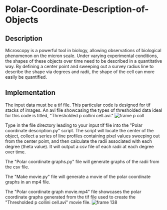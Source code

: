 # Polar-Coordinate-Description-of-Objects

## Description
Microscopy is a powerful tool in biology, allowing observations of biological phenomenon on the micron scale.
Under varying experimental conditions, the shapes of these objects over time need to be described in a quantitative way.
By defining a center point and sweeping out a survey radius line to describe the shape via degrees and radii, the shape of the cell can more easily be quantified.

## Implementation
The input data must be a tif file. This particular code is designed for tif stacks of images. An avi file showcasing the types of thresholded data ideal for this code is titled, "Thresholded p collini cell.avi."
![frame p coll](https://github.com/John-CU-Ahn/Polar-Coordinate-Description-of-Objects/assets/140204157/8269002c-0f90-4f26-aa37-0e472059ba77)

Type in the file directory leading to your input tif file into the "Polar coordinate description.py" script. The script will locate the center of the object, collect a series of line profiles containing pixel values sweeping out from the center point, and then calculate the radii associated with each degree (theta value). It will output a csv file of each radii at each degree over time.

The "Polar coordinate graphs.py" file will generate graphs of the radii from the csv file.

The "Make movie.py" file will generate a movie of the polar coordinate graphs in an mp4 file.

The "Polar coordinate graph movie.mp4" file showcases the polar coordinate graphs generated from the tif file used to create the "Thresholded p collini cell.avi" movie file.
![frame 138](https://github.com/John-CU-Ahn/Polar-Coordinate-Description-of-Objects/assets/140204157/f233d324-7ea3-4e9b-abac-b737cda613dc)
